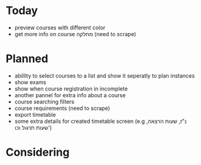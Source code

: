 # Today

- preview courses with different color
- get more info on course מחלקה (need to scrape)

# Planned

- abillity to select courses to a list and show it seperatly to plan instances
- show exams
- show when course registration in incomplete
- another pannel for extra info about a course
- course searching filters
- course requirements (need to scrape)
- export timetable
- some extra details for created timetable screen (e.g נ"ז, שעות הרצאה, שעות תרגול וכו')

# Considering

